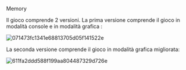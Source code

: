 Memory

Il gioco comprende 2 versioni.
La prima versione comprende il gioco in modalità console e in modalità grafica :


![071473fc1341e68813705d05f141522e](https://user-images.githubusercontent.com/15201701/229319595-04119278-545b-48ad-bee4-dcd21e832dff.png)

La seconda versione comprende il gioco in modalità grafica migliorata:


![611fa2ddd588f199aa804487329d726e](https://user-images.githubusercontent.com/15201701/229319611-6dd1da55-8d48-446f-91b9-ad7a58310fa3.png)

